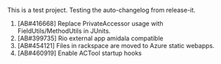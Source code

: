 This is a test project. Testing the auto-changelog from release-it.

  1. [AB#416668] Replace PrivateAccessor usage with FieldUtils/MethodUtils in JUnits.
  2. [AB#399735] Rio external app amidala compatible
  3. [AB#454121] Files in rackspace are moved to Azure static webapps.
  4. [AB#460919] Enable ACTool startup hooks